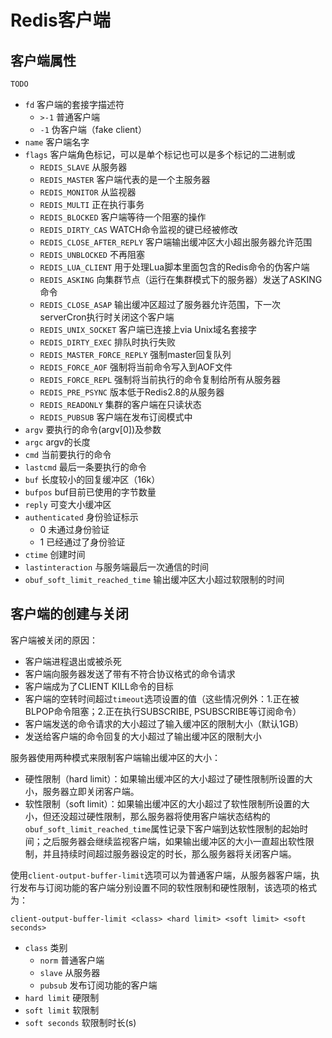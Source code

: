 # Redis客户端



## 客户端属性

```c
TODO
```

- `fd` 客户端的套接字描述符
  - `>-1` 普通客户端
  - `-1` 伪客户端（fake client）
- `name` 客户端名字
- `flags` 客户端角色标记，可以是单个标记也可以是多个标记的二进制或
  - `REDIS_SLAVE` 从服务器
  - `REDIS_MASTER` 客户端代表的是一个主服务器
  - `REDIS_MONITOR` 从监视器
  - `REDIS_MULTI` 正在执行事务
  - `REDIS_BLOCKED` 客户端等待一个阻塞的操作
  - `REDIS_DIRTY_CAS` WATCH命令监视的键已经被修改
  - `REDIS_CLOSE_AFTER_REPLY` 客户端输出缓冲区大小超出服务器允许范围
  - `REDIS_UNBLOCKED` 不再阻塞
  - `REDIS_LUA_CLIENT` 用于处理Lua脚本里面包含的Redis命令的伪客户端
  - `REDIS_ASKING` 向集群节点（运行在集群模式下的服务器）发送了ASKING命令
  - `REDIS_CLOSE_ASAP` 输出缓冲区超过了服务器允许范围，下一次serverCron执行时关闭这个客户端
  - `REDIS_UNIX_SOCKET` 客户端已连接上via Unix域名套接字
  - `REDIS_DIRTY_EXEC` 排队时执行失败
  - `REDIS_MASTER_FORCE_REPLY` 强制master回复队列
  - `REDIS_FORCE_AOF` 强制将当前命令写入到AOF文件
  - `REDIS_FORCE_REPL` 强制将当前执行的命令复制给所有从服务器
  - `REDIS_PRE_PSYNC` 版本低于Redis2.8的从服务器
  - `REDIS_READONLY` 集群的客户端在只读状态
  - `REDIS_PUBSUB` 客户端在发布订阅模式中
- `argv` 要执行的命令(argv[0])及参数
- `argc` argv的长度
- `cmd` 当前要执行的命令
- `lastcmd` 最后一条要执行的命令
- `buf` 长度较小的回复缓冲区（16k）
- `bufpos` buf目前已使用的字节数量
- `reply` 可变大小缓冲区
- `authenticated` 身份验证标示
  - 0 未通过身份验证
  - 1 已经通过了身份验证
- `ctime` 创建时间
- `lastinteraction` 与服务端最后一次通信的时间
- `obuf_soft_limit_reached_time` 输出缓冲区大小超过软限制的时间



## 客户端的创建与关闭

客户端被关闭的原因：

- 客户端进程退出或被杀死
- 客户端向服务器发送了带有不符合协议格式的命令请求
- 客户端成为了CLIENT KILL命令的目标
- 客户端的空转时间超过`timeout`选项设置的值（这些情况例外：1.正在被BLPOP命令阻塞；2.正在执行SUBSCRIBE, PSUBSCRIBE等订阅命令）
- 客户端发送的命令请求的大小超过了输入缓冲区的限制大小（默认1GB）
- 发送给客户端的命令回复的大小超过了输出缓冲区的限制大小

服务器使用两种模式来限制客户端输出缓冲区的大小：

- 硬性限制（hard limit）：如果输出缓冲区的大小超过了硬性限制所设置的大小，服务器立即关闭客户端。
- 软性限制（soft limit）：如果输出缓冲区的大小超过了软性限制所设置的大小，但还没超过硬性限制，那么服务器将使用客户端状态结构的`obuf_soft_limit_reached_time`属性记录下客户端到达软性限制的起始时间；之后服务器会继续监视客户端，如果输出缓冲区的大小一直超出软性限制，并且持续时间超过服务器设定的时长，那么服务器将关闭客户端。

使用`client-output-buffer-limit`选项可以为普通客户端，从服务器客户端，执行发布与订阅功能的客户端分别设置不同的软性限制和硬性限制，该选项的格式为：

`client-output-buffer-limit <class> <hard limit> <soft limit> <soft seconds>`

- `class` 类别
  - `norm` 普通客户端
  - `slave` 从服务器
  - `pubsub` 发布订阅功能的客户端
- `hard limit` 硬限制
- `soft limit` 软限制
- `soft seconds` 软限制时长(s)
